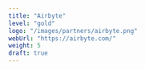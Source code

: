 ```yaml
---
title: "Airbyte"
level: "gold"
logo: "/images/partners/airbyte.png"
webUrl: "https://airbyte.com/"
weight: 5
draft: true
---
```

